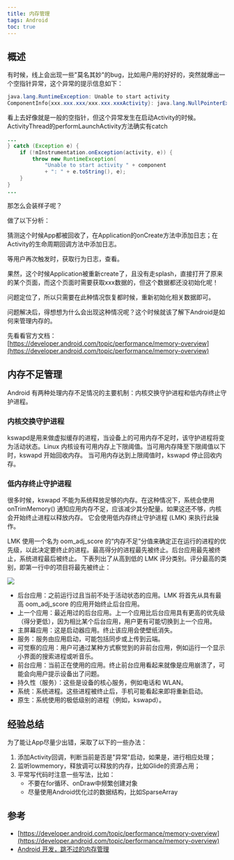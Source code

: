 ```yaml
---
title: 内存管理
tags: Android
toc: true
---
```



## 概述

有时候，线上会出现一些"莫名其妙"的bug，比如用户用的好好的，突然就爆出一个空指针异常，这个异常的提示信息如下：

```java
java.lang.RuntimeException: Unable to start activity
ComponentInfo{xxx.xxx.xxx/xxx.xxx.xxxActivity}: java.lang.NullPointerException: Attempt to invoke interface method 'xxx' on a null object reference
```

看上去好像就是一般的空指针，但这个异常发生在启动Activity的时候。ActivityThread的performLaunchActivity方法确实有catch

```java
...
} catch (Exception e) {
    if (!mInstrumentation.onException(activity, e)) {
        throw new RuntimeException(
            "Unable to start activity " + component
            + ": " + e.toString(), e);
    }
}
...
```

那怎么会装样子呢？

做了以下分析：

猜测这个时候App都被回收了，在Application的onCreate方法中添加日志；在Activity的生命周期回调方法中添加日志。

等用户再次触发时，获取行为日志，查看。

果然，这个时候Application被重新create了，且没有走splash，直接打开了原来的某个页面，而这个页面时需要获取xxx数据的，但这个数据都还没初始化呢！

问题定位了，所以只需要在此种情况恢复都时候，重新初始化相关数据即可。

问题解决后，得想想为什么会出现这种情况呢？这个时候就该了解下Android是如何来管理内存的。

先看看官方文档：[https://developer.android.com/topic/performance/memory-overview](https://developer.android.com/topic/performance/memory-overview)


## 内存不足管理


Android 有两种处理内存不足情况的主要机制：内核交换守护进程和低内存终止守护进程。


### 内核交换守护进程

kswapd是用来做虚拟缓存的进程，当设备上的可用内存不足时，该守护进程将变为活动状态。Linux 内核设有可用内存上下限阈值。当可用内存降至下限阈值以下时，kswapd 开始回收内存。
当可用内存达到上限阈值时，kswapd 停止回收内存。

### 低内存终止守护进程

很多时候，kswapd 不能为系统释放足够的内存。在这种情况下，系统会使用 onTrimMemory() 通知应用内存不足，应该减少其分配量。如果这还不够，内核会开始终止进程以释放内存。
它会使用低内存终止守护进程 (LMK) 来执行此操作。

LMK 使用一个名为 oom_adj_score 的“内存不足”分值来确定正在运行的进程的优先级，以此决定要终止的进程。最高得分的进程最先被终止。后台应用最先被终止，系统进程最后被终止。
下表列出了从高到低的 LMK 评分类别。评分最高的类别，即第一行中的项目将最先被终止：

![](./lmk-process-order.svg)


- 后台应用：之前运行过且当前不处于活动状态的应用。LMK 将首先从具有最高 oom_adj_score 的应用开始终止后台应用。
- 上一个应用：最近用过的后台应用。上一个应用比后台应用具有更高的优先级（得分更低），因为相比某个后台应用，用户更有可能切换到上一个应用。
- 主屏幕应用：这是启动器应用。终止该应用会使壁纸消失。
- 服务：服务由应用启动，可能包括同步或上传到云端。
- 可觉察的应用：用户可通过某种方式察觉到的非前台应用，例如运行一个显示小界面的搜索进程或听音乐。
- 前台应用：当前正在使用的应用。终止前台应用看起来就像是应用崩溃了，可能会向用户提示设备出了问题。
- 持久性（服务）：这些是设备的核心服务，例如电话和 WLAN。
- 系统：系统进程。这些进程被终止后，手机可能看起来即将重新启动。
- 原生：系统使用的极低级别的进程（例如，kswapd）。

## 经验总结

为了能让App尽量少出错，采取了以下的一些办法：

1. 添加Activity回调，判断当前是否是"异常"启动，如果是，进行相应处理；
2. 监听lowmemory，释放调可以释放的内存，比如Glide的资源占用；
3. 平常写代码时注意一些写法，比如：
    - 不要在for循环、onDraw中频繁创建对象
    - 尽量使用Android优化过的数据结构，比如SparseArray


## 参考

- [https://developer.android.com/topic/performance/memory-overview](https://developer.android.com/topic/performance/memory-overview)
- [Android 开发，跳不过的内存管理](https://mp.weixin.qq.com/s?__biz=MzIxNjc0ODExMA==&amp;mid=2247484311&amp;idx=1&amp;sn=1fe0416bed4137dd45c6e9c153bb14f4&amp;chksm=97851ab6a0f293a0cde28ff6d1091b2232e1758e9845a05549d01c62f412def742985d642630&amp;scene=21#wechat_redirect)
